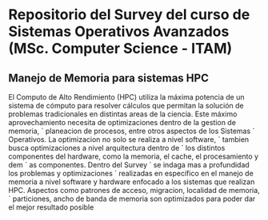 # Repositorio del Survey del curso de Sistemas Operativos Avanzados (MSc. Computer Science - ITAM)

## Manejo de Memoria para sistemas HPC

El Computo de Alto Rendimiento (HPC) utiliza la máxima potencia de un sistema de cómputo para resolver cálculos que permitan la solución de problemas tradicionales en distintas areas de la ciencia. Este máximo aprovechamiento necesita de optimizaciones dentro de la gestion de memoria, ´
planeacion de procesos, entre otros aspectos de los Sistemas ´
Operativos. La optimizacion no solo se realiza a nivel software, ´
tambien busca optimizaciones a nivel arquitectura dentro de ´
los distintos componentes del hardware, como la memoria, el
cache, el procesamiento y dem ´ as componentes. Dentro del Survey ´
se indaga mas a profundidad los problemas y optimizaciones ´
realizadas en especifico en el manejo de memoria a nivel software
y hardware enfocado a los sistemas que realizan HPC. Aspectos
como patrones de acceso, migracion, localidad de memoria, ´
particiones, ancho de banda de memoria son optimizados para
poder dar el mejor resultado posible
